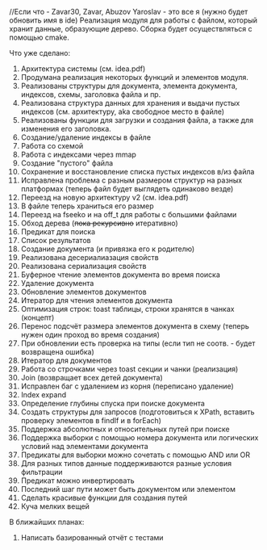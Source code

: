 //Если что - Zavar30, Zavar, Abuzov Yaroslav - это все я (нужно будет обновить имя в ide)
Реализация модуля для работы с файлом, который хранит данные, образующие дерево. Сборка будет осуществляться с помощью cmake.

Что уже сделано:
1) Архитектура системы (см. idea.pdf)
2) Продумана реализация некоторых функций и элементов модуля.
3) Реализованы структуры для документа, элемента документа, индексов, схемы, заголовка файла и пр.
4) Реализована структура данных для хранения и выдачи пустых индексов (см. архитектуру, aka свободное место в файле)
5) Реализованы функции для загрузки и создания файла, а также для изменения его заголовка.
6) Создание/удаление индексы в файле
7) Работа со схемой
8) Работа с индексами через mmap
9) Создание "пустого" файла 
10) Сохранение и восстановление списка пустых индексов в/из файла
11) Исправлена проблема с разным размером структур на разных платформах (теперь файл будет выглядеть одинаково везде)
12) Переезд на новую архитектуру v2 (см. idea.pdf)
13) В файле теперь храниться его размер
14) Переезд на fseeko и на off_t для работы с большими файлами
15) Обход дерева (~~пока рекурсивно~~ итеративно)
16) Предикат для поиска
17) Список результатов
18) Создание документа (и привязка его к родителю)
19) Реализована десериалиазация свойств
20) Реализована сериализация свойств
21) Буферное чтение элементов документа во время поиска
22) Удаление документа
23) Обновление элементов документов
24) Итератор для чтения элементов документа
25) Оптимизация строк: toast таблицы, строки хранятся в чанках (концепт)
26) Перенос подсчёт размера элементов документа в схему (теперь нужен один проход во время создания)
27) При обновлении есть проверка на типы (если тип не соотв. - будет возвращена ошибка)
28) Итератор для документов
29) Работа со строчками через toast секции и чанки (реализация)
30) Join (возвращает всех детей документа)
31) Исправлен баг с удалением из корня (переписано удаление)
32) Index expand
33) Определение глубины спуска при поиске документа
34) Создать структуры для запросов (подготовиться к XPath, вставить проверку элементов в findIf и в forEach)
35) Поддержка абсолютных и относительных путей при поиске
36) Поддержка выборки с помощью номера документа или логических условий над элементами документа
37) Предикаты для выборки можно сочетать с помощью AND или OR
38) Для разных типов данные поддерживаются разные условия фильтрации
39) Предикат можно инвертировать
40) Последний шаг пути может быть документом или элементом
41) Сделать красивые функции для создания путей
42) Куча мелких вещей

В ближайших планах:
1) Написать базированный отчёт с тестами
